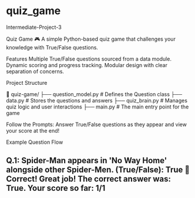 # quiz_game
Intermediate-Project-3

Quiz Game 🎮
A simple Python-based quiz game that challenges your knowledge with True/False questions. 

Features
Multiple True/False questions sourced from a data module.
Dynamic scoring and progress tracking.
Modular design with clear separation of concerns.

Project Structure

📂 quiz-game/
├── question_model.py   # Defines the Question class
├── data.py             # Stores the questions and answers
├── quiz_brain.py       # Manages quiz logic and user interactions
├── main.py             # The main entry point for the game


Follow the Prompts: Answer True/False questions as they appear and view your score at the end!

Example Question Flow

Q.1: Spider-Man appears in 'No Way Home' alongside other Spider-Men. (True/False): True
🎉 Correct! Great job!
The correct answer was: True.
Your score so far: 1/1
----------------------------------------

